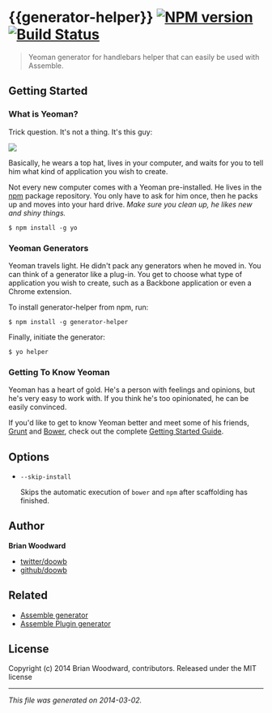 # {{generator-helper}} [![NPM version](https://badge.fury.io/js/generator-helper.png)](http://badge.fury.io/js/generator-helper)  [![Build Status](https://travis-ci.org/assemble/generator-helper.svg)](https://travis-ci.org/assemble/generator-helper)

> Yeoman generator for handlebars helper that can easily be used with Assemble.

## Getting Started
### What is Yeoman?

Trick question. It's not a thing. It's this guy:

![](http://i.imgur.com/JHaAlBJ.png)

Basically, he wears a top hat, lives in your computer, and waits for you to tell him what kind of application you wish to create.

Not every new computer comes with a Yeoman pre-installed. He lives in the [npm](https://npmjs.org) package repository. You only have to ask for him once, then he packs up and moves into your hard drive. *Make sure you clean up, he likes new and shiny things.*

```
$ npm install -g yo
```

### Yeoman Generators

Yeoman travels light. He didn't pack any generators when he moved in. You can think of a generator like a plug-in. You get to choose what type of application you wish to create, such as a Backbone application or even a Chrome extension.

To install generator-helper from npm, run:

```
$ npm install -g generator-helper
```

Finally, initiate the generator:

```
$ yo helper
```

### Getting To Know Yeoman

Yeoman has a heart of gold. He's a person with feelings and opinions, but he's very easy to work with. If you think he's too opinionated, he can be easily convinced.

If you'd like to get to know Yeoman better and meet some of his friends, [Grunt](http://gruntjs.com) and [Bower](http://bower.io), check out the complete [Getting Started Guide](https://github.com/yeoman/yeoman/wiki/Getting-Started).


## Options

* `--skip-install`

  Skips the automatic execution of `bower` and `npm` after scaffolding has finished.


## Author

**Brian Woodward**

+ [twitter/doowb](https://twitter.com/doowb)
+ [github/doowb](http://github.com/doowb)

## Related

 * [Assemble generator](https://github.com/assemble/generator-assemble)
 * [Assemble Plugin generator](https://github.com/assemble/generator-plugin)


## License
Copyright (c) 2014 Brian Woodward, contributors.
Released under the MIT license

***

_This file was generated on 2014-03-02._
